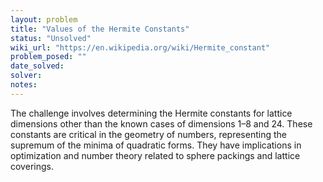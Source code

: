 ```yaml
---
layout: problem
title: "Values of the Hermite Constants"
status: "Unsolved"
wiki_url: "https://en.wikipedia.org/wiki/Hermite_constant"
problem_posed: ""
date_solved:
solver:
notes:
---
```

The challenge involves determining the Hermite constants for lattice dimensions other than the known cases of dimensions 1–8 and 24. These constants are critical in the geometry of numbers, representing the supremum of the minima of quadratic forms. They have implications in optimization and number theory related to sphere packings and lattice coverings.